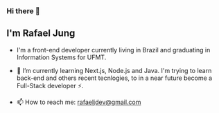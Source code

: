 ### Hi there 👋
## I'm Rafael Jung

- I'm a front-end developer currently living in Brazil and graduating in Information Systems for UFMT.

- 🌱 I’m currently learning Next.js, Node.js and Java. I'm trying to learn back-end and others recent tecnlogies, to in a near future become a Full-Stack developer ⚡.


- 📫 How to reach me: rafaeljdev@gmail.com
<!--
**RafaelJungDev/RafaelJungDev** is a ✨ _special_ ✨ repository because its `README.md` (this file) appears on your GitHub profile.

Here are some ideas to get you started:

- 🔭 I’m currently working on ...
- 🌱 I’m currently learning ...
- 👯 I’m looking to collaborate on ...
- 🤔 I’m looking for help with ...
- 💬 Ask me about ...
- 📫 How to reach me: ...
- 😄 Pronouns: ...
- ⚡ Fun fact: ...
-->
